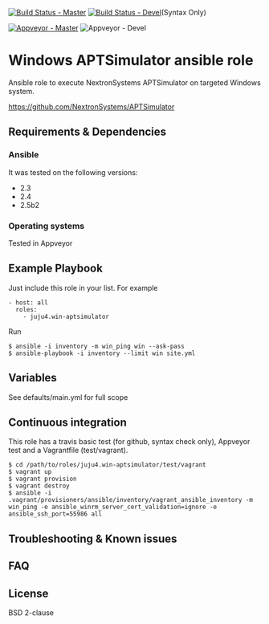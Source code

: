 [![Build Status - Master](https://travis-ci.org/juju4/ansible-win-aptsimulator.svg?branch=master)](https://travis-ci.org/juju4/ansible-win-aptsimulator)
[![Build Status - Devel](https://travis-ci.org/juju4/ansible-win-aptsimulator.svg?branch=devel)](https://travis-ci.org/juju4/ansible-win-aptsimulator/branches)(Syntax Only)

[![Appveyor - Master](https://ci.appveyor.com/api/projects/status/ie1enn168innvjon?svg=true)](https://ci.appveyor.com/project/juju4/ansible-win-aptsimulator)
![Appveyor - Devel](https://ci.appveyor.com/api/projects/status/ie1enn168innvjon/branch/devel?svg=true)

# Windows APTSimulator ansible role

Ansible role to execute NextronSystems APTSimulator on targeted Windows system.

https://github.com/NextronSystems/APTSimulator

## Requirements & Dependencies

### Ansible
It was tested on the following versions:
 * 2.3
 * 2.4
 * 2.5b2

### Operating systems

Tested in Appveyor

## Example Playbook

Just include this role in your list.
For example

```
- host: all
  roles:
    - juju4.win-aptsimulator
```

Run
```
$ ansible -i inventory -m win_ping win --ask-pass
$ ansible-playbook -i inventory --limit win site.yml
```

## Variables

See defaults/main.yml for full scope

## Continuous integration

This role has a travis basic test (for github, syntax check only), Appveyor test and a Vagrantfile (test/vagrant).

```
$ cd /path/to/roles/juju4.win-aptsimulator/test/vagrant
$ vagrant up
$ vagrant provision
$ vagrant destroy
$ ansible -i .vagrant/provisioners/ansible/inventory/vagrant_ansible_inventory -m win_ping -e ansible_winrm_server_cert_validation=ignore -e ansible_ssh_port=55986 all
```

## Troubleshooting & Known issues

## FAQ

## License

BSD 2-clause

